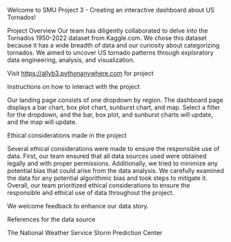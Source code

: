 Welcome to SMU Project 3 - Creating an interactive dashboard about US Tornados!
 

Project Overview
Our team has diligently collaborated to delve into the Tornados 1950-2022 dataset from Kaggle.com. We chose this dataset because it has a wide breadth of data and our curiosity about categorizing tornados. We aimed to uncover US tornado patterns through exploratory data engineering, analysis, and visualization.

Visit https://allyb3.pythonanywhere.com for project

Instructions on how to interact with the project

Our landing page consists of one dropdown by region. The dashboard page displays a bar chart, box plot chart, sunburst chart, and map. Select a filter for the dropdown, and the bar, box plot, and sunburst charts will update, and the map will update.

Ethical considerations made in the project

Several ethical considerations were made to ensure the responsible use of data. First, our team ensured that all data sources used were obtained legally and with proper permissions. Additionally, we tried to minimize any potential bias that could arise from the data analysis. We carefully examined the data for any potential algorithmic bias and took steps to mitigate it. Overall, our team prioritized ethical considerations to ensure the responsible and ethical use of data throughout the project.

We welcome feedback to enhance our data story. 

References for the data source

The National Weather Service Storm Prediction Center

